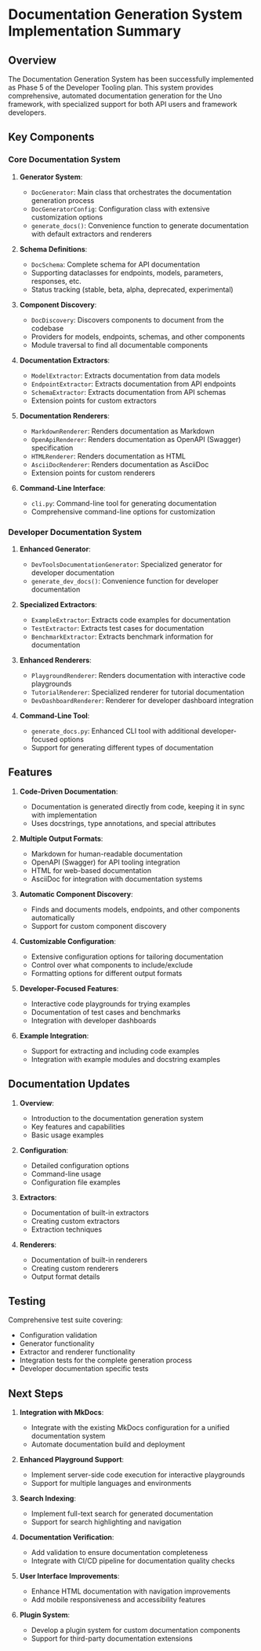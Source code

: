 # Documentation Generation System Implementation Summary

## Overview

The Documentation Generation System has been successfully implemented as Phase 5 of the Developer Tooling plan. This system provides comprehensive, automated documentation generation for the Uno framework, with specialized support for both API users and framework developers.

## Key Components

### Core Documentation System

1. **Generator System**:
   - `DocGenerator`: Main class that orchestrates the documentation generation process
   - `DocGeneratorConfig`: Configuration class with extensive customization options
   - `generate_docs()`: Convenience function to generate documentation with default extractors and renderers

2. **Schema Definitions**:
   - `DocSchema`: Complete schema for API documentation
   - Supporting dataclasses for endpoints, models, parameters, responses, etc.
   - Status tracking (stable, beta, alpha, deprecated, experimental)

3. **Component Discovery**:
   - `DocDiscovery`: Discovers components to document from the codebase
   - Providers for models, endpoints, schemas, and other components
   - Module traversal to find all documentable components

4. **Documentation Extractors**:
   - `ModelExtractor`: Extracts documentation from data models
   - `EndpointExtractor`: Extracts documentation from API endpoints
   - `SchemaExtractor`: Extracts documentation from API schemas
   - Extension points for custom extractors

5. **Documentation Renderers**:
   - `MarkdownRenderer`: Renders documentation as Markdown
   - `OpenApiRenderer`: Renders documentation as OpenAPI (Swagger) specification
   - `HTMLRenderer`: Renders documentation as HTML
   - `AsciiDocRenderer`: Renders documentation as AsciiDoc
   - Extension points for custom renderers

6. **Command-Line Interface**:
   - `cli.py`: Command-line tool for generating documentation
   - Comprehensive command-line options for customization

### Developer Documentation System

1. **Enhanced Generator**:
   - `DevToolsDocumentationGenerator`: Specialized generator for developer documentation
   - `generate_dev_docs()`: Convenience function for developer documentation

2. **Specialized Extractors**:
   - `ExampleExtractor`: Extracts code examples for documentation
   - `TestExtractor`: Extracts test cases for documentation
   - `BenchmarkExtractor`: Extracts benchmark information for documentation

3. **Enhanced Renderers**:
   - `PlaygroundRenderer`: Renders documentation with interactive code playgrounds
   - `TutorialRenderer`: Specialized renderer for tutorial documentation
   - `DevDashboardRenderer`: Renderer for developer dashboard integration

4. **Command-Line Tool**:
   - `generate_docs.py`: Enhanced CLI tool with additional developer-focused options
   - Support for generating different types of documentation

## Features

1. **Code-Driven Documentation**:
   - Documentation is generated directly from code, keeping it in sync with implementation
   - Uses docstrings, type annotations, and special attributes

2. **Multiple Output Formats**:
   - Markdown for human-readable documentation
   - OpenAPI (Swagger) for API tooling integration
   - HTML for web-based documentation
   - AsciiDoc for integration with documentation systems

3. **Automatic Component Discovery**:
   - Finds and documents models, endpoints, and other components automatically
   - Support for custom component discovery

4. **Customizable Configuration**:
   - Extensive configuration options for tailoring documentation
   - Control over what components to include/exclude
   - Formatting options for different output formats

5. **Developer-Focused Features**:
   - Interactive code playgrounds for trying examples
   - Documentation of test cases and benchmarks
   - Integration with developer dashboards

6. **Example Integration**:
   - Support for extracting and including code examples
   - Integration with example modules and docstring examples

## Documentation Updates

1. **Overview**:
   - Introduction to the documentation generation system
   - Key features and capabilities
   - Basic usage examples

2. **Configuration**:
   - Detailed configuration options
   - Command-line usage
   - Configuration file examples

3. **Extractors**:
   - Documentation of built-in extractors
   - Creating custom extractors
   - Extraction techniques

4. **Renderers**:
   - Documentation of built-in renderers
   - Creating custom renderers
   - Output format details

## Testing

Comprehensive test suite covering:
- Configuration validation
- Generator functionality
- Extractor and renderer functionality
- Integration tests for the complete generation process
- Developer documentation specific tests

## Next Steps

1. **Integration with MkDocs**:
   - Integrate with the existing MkDocs configuration for a unified documentation system
   - Automate documentation build and deployment

2. **Enhanced Playground Support**:
   - Implement server-side code execution for interactive playgrounds
   - Support for multiple languages and environments

3. **Search Indexing**:
   - Implement full-text search for generated documentation
   - Support for search highlighting and navigation

4. **Documentation Verification**:
   - Add validation to ensure documentation completeness
   - Integrate with CI/CD pipeline for documentation quality checks

5. **User Interface Improvements**:
   - Enhance HTML documentation with navigation improvements
   - Add mobile responsiveness and accessibility features

6. **Plugin System**:
   - Develop a plugin system for custom documentation components
   - Support for third-party documentation extensions